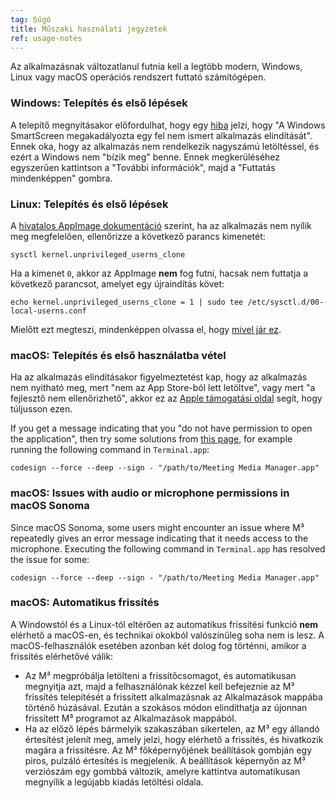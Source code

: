 ```yaml
---
tag: Súgó
title: Műszaki használati jegyzetek
ref: usage-notes
---
```


Az alkalmazásnak változatlanul futnia kell a legtöbb modern, Windows, Linux vagy macOS operációs rendszert futtató számítógépen.

### Windows: Telepítés és első lépések

A telepítő megnyitásakor előfordulhat, hogy egy [hiba](assets/img/other/win-smartscreen.png) jelzi, hogy "A Windows SmartScreen megakadályozta egy fel nem ismert alkalmazás elindítását". Ennek oka, hogy az alkalmazás nem rendelkezik nagyszámú letöltéssel, és ezért a Windows nem "bízik meg" benne. Ennek megkerüléséhez egyszerűen kattintson a "További információk", majd a "Futtatás mindenképpen" gombra.

### Linux: Telepítés és első lépések

A [hivatalos AppImage dokumentáció](https://docs.appimage.org/user-guide/troubleshooting/electron-sandboxing.html) szerint, ha az alkalmazás nem nyílik meg megfelelően, ellenőrizze a következő parancs kimenetét:

`sysctl kernel.unprivileged_userns_clone`

Ha a kimenet `0`, akkor az AppImage **nem** fog futni, hacsak nem futtatja a következő parancsot, amelyet egy újraindítás követ:

`echo kernel.unprivileged_userns_clone = 1 | sudo tee /etc/sysctl.d/00-local-userns.conf`

Mielőtt ezt megteszi, mindenképpen olvassa el, hogy [mivel jár ez](https://lwn.net/Articles/673597/).

### macOS: Telepítés és első használatba vétel

Ha az alkalmazás elindításakor figyelmeztetést kap, hogy az alkalmazás nem nyitható meg, mert "nem az App Store-ból lett letöltve", vagy mert "a fejlesztő nem ellenőrizhető", akkor ez az [Apple támogatási oldal](https://support.apple.com/en-ca/HT202491) segít, hogy túljusson ezen.

If you get a message indicating that you "do not have permission to open the application", then try some solutions from [this page](https://stackoverflow.com/questions/64842819/cant-run-app-because-of-permission-in-big-sur/64895860), for example running the following command in `Terminal.app`:

`codesign --force --deep --sign - "/path/to/Meeting Media Manager.app"`

### macOS: Issues with audio or microphone permissions in macOS Sonoma

Since macOS Sonoma, some users might encounter an issue where M³ repeatedly gives an error message indicating that it needs access to the microphone. Executing the following command in `Terminal.app` has resolved the issue for some:

`codesign --force --deep --sign - "/path/to/Meeting Media Manager.app"`

### macOS: Automatikus frissítés

A Windowstól és a Linux-tól eltérően az automatikus frissítési funkció **nem** elérhető a macOS-en, és technikai okokból valószínűleg soha nem is lesz. A macOS-felhasználók esetében azonban két dolog fog történni, amikor a frissítés elérhetővé válik:

- Az M³ megpróbálja letölteni a frissítőcsomagot, és automatikusan megnyitja azt, majd a felhasználónak kézzel kell befejeznie az M³ frissítés telepítését a frissített alkalmazásnak az Alkalmazások mappába történő húzásával. Ezután a szokásos módon elindíthatja az újonnan frissített M³ programot az Alkalmazások mappából.
- Ha az előző lépés bármelyik szakaszában sikertelen, az M³ egy állandó értesítést jelenít meg, amely jelzi, hogy elérhető a frissítés, és hivatkozik magára a frissítésre. Az M³ főképernyőjének beállítások gombján egy piros, pulzáló értesítés is megjelenik. A beállítások képernyőn az M³ verziószám egy gombbá változik, amelyre kattintva automatikusan megnyílik a legújabb kiadás letöltési oldala.
